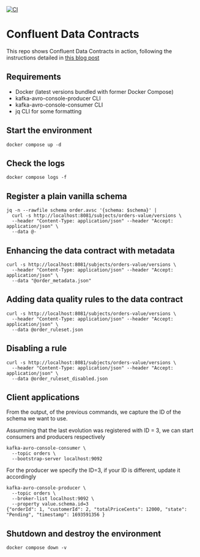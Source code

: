 [![CI](https://github.com/mcascallares/confluent-data-contracts/actions/workflows/run.yml/badge.svg)](https://github.com/mcascallares/confluent-data-contracts/actions/workflows/run.yml)
# Confluent Data Contracts

This repo shows Confluent Data Contracts in action, following the instructions detailed in 
[this blog post](https://www.confluent.io/en-gb/blog/data-contracts-confluent-schema-registry/)


## Requirements

- Docker (latest versions bundled with former Docker Compose)
- kafka-avro-console-producer CLI
- kafka-avro-console-consumer CLI
- jq CLI for some formatting


## Start the environment

```
docker compose up -d
```


## Check the logs

```
docker compose logs -f
```

## Register a plain vanilla schema

```
jq -n --rawfile schema order.avsc '{schema: $schema}' | 
  curl -s http://localhost:8081/subjects/orders-value/versions \
  --header "Content-Type: application/json" --header "Accept: application/json" \
  --data @-
```

## Enhancing the data contract with metadata

```
curl -s http://localhost:8081/subjects/orders-value/versions \
  --header "Content-Type: application/json" --header "Accept: application/json" \
  --data "@order_metadata.json"
```

## Adding data quality rules to the data contract

```
curl -s http://localhost:8081/subjects/orders-value/versions \
  --header "Content-Type: application/json" --header "Accept: application/json" \
  --data @order_ruleset.json
```


## Disabling a rule

```
curl -s http://localhost:8081/subjects/orders-value/versions \
  --header "Content-Type: application/json" --header "Accept: application/json" \
  --data @order_ruleset_disabled.json
```


## Client applications

From the output, of the previous commands, we capture the ID of the schema we want to use.

Assumming that the last evolution was registered with ID = 3, we can start consumers and 
producers respectively


```
kafka-avro-console-consumer \
  --topic orders \
  --bootstrap-server localhost:9092
```

For the producer we specify the ID=3, if your ID is different, update it accordingly

```
kafka-avro-console-producer \
  --topic orders \
  --broker-list localhost:9092 \
  --property value.schema.id=3
{"orderId": 1, "customerId": 2, "totalPriceCents": 12000, "state": "Pending", "timestamp": 1693591356 }
```

## Shutdown and destroy the environment

```
docker compose down -v
```
